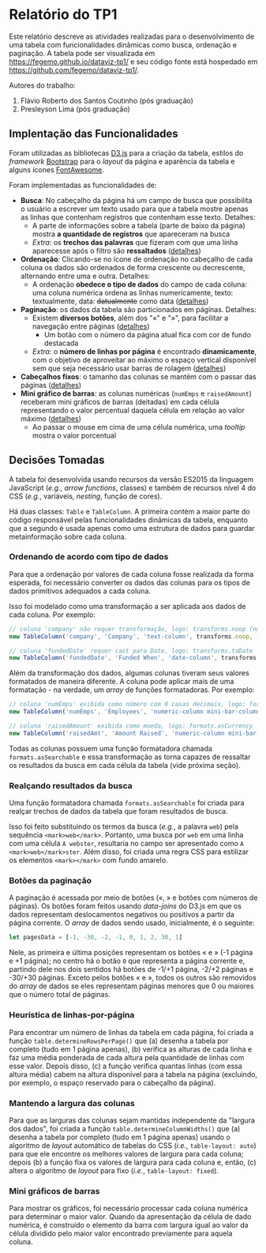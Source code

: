 # Relatório do TP1

Este relatório descreve as atividades realizadas para o desenvolvimento
de uma tabela com funcionalidades dinâmicas como busca, ordenação e paginação.
A tabela pode ser visualizada em https://fegemo.github.io/dataviz-tp1/ e seu código fonte está hospedado em https://github.com/fegemo/dataviz-tp1/.

Autores do trabalho:

1. Flávio Roberto dos Santos Coutinho (pós graduação)
1. Presleyson Lima (pós graduação)

## Implentação das Funcionalidades

Foram utilizadas as bibliotecas [D3.js][d3] para a criação da tabela,
estilos do _framework_ [Bootstrap][bootstrap] para o _layout_ da página e
aparência da tabela e alguns ícones [FontAwesome][fa].

Foram implementadas as funcionalidades de:

- **Busca**: No cabeçalho da página há um campo de busca que possibilita
  o usuário a escrever um texto usado para que a tabela mostre apenas as
  linhas que contenham registros que contenham esse texto. Detalhes:
  - A parte de informações sobre a tabela (parte de baixo da página) mostra
    **a quantidade de registros** que apareceram na busca
  - _Extra_: os **trechos das palavras** que fizeram com que uma linha
    aparecesse após o filtro são **ressaltados**
    ([detalhes](#realcando-resultados-da-busca))
- **Ordenação**: Clicando-se no ícone de ordenação no cabeçalho de cada coluna
  os dados são ordenados de forma crescente ou decrescente, alternando entre
  uma e outra. Detalhes:
  - A ordenação **obedece o tipo de dados** do campo de cada coluna: uma coluna
    numérica ordena as linhas numericamente, texto: textualmente, data:
    ~~datualmente~~ como data
    ([detalhes](#ordenando-de-acordo-com-tipo-de-dados))
- **Paginação**: os dados da tabela são particionados em páginas. Detalhes:
  - Existem **diversos botões**, além dos "&laquo;" e "&raquo;", para facilitar
    a navegação entre páginas ([detalhes](#botoes-da-paginacao))
    - Um botão com o número da página atual fica com cor de fundo destacada
  - _Extra_: o **número de linhas por página** é encontrado **dinamicamente**,
    com o objetivo de aproveitar ao máximo o espaço vertical disponível
    sem que seja necessário usar barras de rolagem
    ([detalhes](#heuristica-de-linhas-por-pagina))
- **Cabeçalhos fixos**: o tamanho das colunas se mantém com o passar
  das páginas ([detalhes](#mantendo-a-largura-das-colunas))
- **Mini gráfico de barras**: as colunas numéricas (`numEmps` e `raisedAmount`) receberam mini gráficos de barras (deitadas) em cada célula representando o valor percentual daquela célula em relação ao valor máximo ([detalhes](#mini-graficos-de-barras))
  - Ao passar o mouse em cima de uma célula numérica, uma _tooltip_ mostra o valor porcentual


## Decisões Tomadas

A tabela foi desenvolvida usando recursos da versão ES2015 da linguagem JavaScript (_e.g._, _arrow functions_, classes) e também de recursos nível 4 do CSS (_e.g._, variáveis, _nesting_, função de cores).

Há duas classes: `Table` e `TableColumn`. A primeira contém a maior parte do código responsável pelas funcionalidades dinâmicas da tabela, enquanto que a segundo é usada apenas como uma estrutura de dados para guardar metainformação sobre cada coluna.

### Ordenando de acordo com tipo de dados

Para que a ordenação por valores de cada coluna fosse realizada da forma esperada, foi necessário converter os dados das colunas para os tipos de dados primitivos adequados a cada coluna.

Isso foi modelado como uma transformação a ser aplicada aos dados de cada coluna. Por exemplo:

```js
// coluna 'company' não requer transformação, logo: transforms.noop (no operation)
new TableColumn('company', 'Company', 'text-column', transforms.noop, [formats.asSearchable])

// coluna 'fundedDate' requer cast para Date, logo: transforms.toDate
new TableColumn('fundedDate', 'Funded When', 'date-column', transforms.toDate, [formats.asDate, formats.asSearchable])
```

Além da transformação dos dados, algumas colunas tiveram seus valores formatados de maneira diferente. A coluna pode aplicar mais de uma formatação - na verdade, um _array_ de funções formatadoras. Por exemplo:

```js
// coluna 'numEmps' exibida como número com 0 casas decimais, logo: formats.asNumber
new TableColumn('numEmps', 'Employees', 'numeric-column mini-bar-column', transforms.toNumber, [num => formats.asNumber(num, 0), formats.asSearchable], [processors.max])

// coluna 'raisedAmount' exibida como moeda, logo: formats.asCurrency
new TableColumn('raisedAmt', 'Amount Raised', 'numeric-column mini-bar-column', transforms.toNumber, [(num, row) => formats.asCurrency(num, 1, row.raisedCurrency), formats.asSearchable], [processors.max])
```

Todas as colunas possuem uma função formatadora chamada `formats.asSearchable` e essa transformação as torna capazes de ressaltar os resultados da busca em cada célula da tabela (vide próxima seção).

### Realçando resultados da busca

Uma função formatadora chamada `formats.asSearchable` foi criada para realçar trechos de dados da tabela que foram resultados de busca.

Isso foi feito substituindo os termos da busca (_e.g._, a palavra `web`) pela sequência `<mark>web</mark>`. Portanto, uma busca por `web` em uma linha com uma célula `A webster`, resultaria no campo ser apresentado como `A <mark>web</mark>ster`. Além disso, foi criada uma regra CSS para estilizar os elementos `<mark></mark>` com fundo amarelo.


### Botões da paginação

A paginação é acessada por meio de botões (&laquo;, &raquo; e botões com números de páginas). Os botões foram feitos usando _data-joins_ do D3.js em que os dados representam deslocamentos negativos ou positivos a partir da página corrente. O _array_ de dados sendo usado, inicialmente, é o seguinte:

```js
let pagesData = [-1, -30, -2, -1, 0, 1, 2, 30, 1]
```

Nele, as primeira e última posições representam os botões &laquo; e &raquo; (-1 página e +1 página); no centro há o botão `0` que representa a página corrente e, partindo dele nos dois sentidos há botões de -1/+1 página, -2/+2 páginas e -30/+30 páginas. Exceto pelos botões &laquo; e &raquo;, todos os outros são removidos do _array_ de dados se eles representam páginas menores que 0 ou maiores que o número total de páginas.

### Heurística de linhas-por-página

Para encontrar um número de linhas da tabela em cada página, foi criada a função `table.determineRowsPerPage()` que (a) desenha a tabela por completo (tudo em 1 página apenas), (b) verifica as alturas de cada linha e faz uma média ponderada de cada altura pela quantidade de linhas com esse valor. Depois disso, (c) a função verifica quantas linhas (com essa altura média) cabem na altura disponível para a tabela na página (excluindo, por exemplo, o espaço reservado para o cabeçalho da página).

### Mantendo a largura das colunas

Para que as larguras das colunas sejam mantidas independente da "largura dos dados", foi criada a função `table.determineColumnWidths()` que (a) desenha a tabela por completo (tudo em 1 página apenas) usando o algoritmo de _layout_ automático de tabelas do CSS (_i.e._, `table-layout: auto`) para que ele encontre os melhores valores de largura para cada coluna; depois (b) a função fixa os valores de largura para cada coluna e, então, (c) altera o algoritmo de _layout_ para fixo (_i.e._, `table-layout: fixed`).

### Mini gráficos de barras

Para mostrar os gráficos, foi necessário processar cada coluna numérica para determinar o maior valor. Quando da apresentação da célula de dado numérica, é construído o elemento da barra com largura igual ao valor da célula dividido pelo maior valor encontrado previamente para aquela coluna.

[d3]: https://d3js.org/
[bootstrap]: http://getbootstrap.com/
[fa]: http://fontawesome.io/
